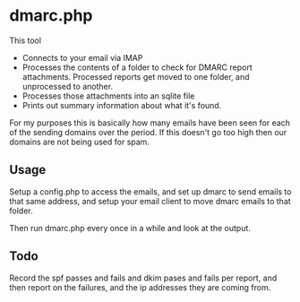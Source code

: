 # dmarc.php

This tool

- Connects to your email via IMAP
- Processes the contents of a folder to check for DMARC report
  attachments. Processed reports get moved to one folder, and
  unprocessed to another.
- Processes those attachments into an sqlite file
- Prints out summary information about what it's found.

For my purposes this is basically how many emails have been seen for
each of the sending domains over the period. If this doesn't go
too high then our domains are not being used for spam.

## Usage

Setup a config.php to access the emails, and set up dmarc to send
emails to that same address, and setup your email client to move dmarc
emails to that folder.

Then run dmarc.php every once in a while and look at the output.

## Todo

Record the spf passes and fails and dkim pases and fails per report,
and then report on the failures, and the ip addresses they are coming
from.


